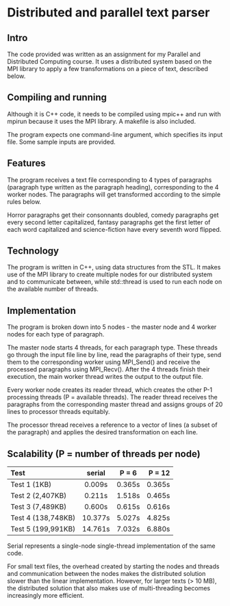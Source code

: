 # Distributed and parallel text parser

## Intro
The code provided was written as an assignment for my Parallel and Distributed
Computing course. It uses a distributed system based on the MPI library to
apply a few transformations on a piece of text, described below.

## Compiling and running
Although it is C++ code, it needs to be compiled using mpic++ and run with
mpirun because it uses the MPI library. A makefile is also included.

The program expects one command-line argument, which specifies its input file.
Some sample inputs are provided.

## Features
The program receives a text file corresponding to 4 types of paragraphs
(paragraph type written as the paragraph heading), corresponding to the 4
worker nodes. The paragraphs will get transformed according to the simple rules
below.

Horror paragraphs get their consonnants doubled, comedy paragraphs get every
second letter capitalized, fantasy paragraphs get the first letter of each word
capitalized and science-fiction have every seventh word flipped.

## Technology
The program is written in C++, using data structures from the STL. It makes use
of the MPI library to create multiple nodes for our distributed system and to
communicate between, while std::thread is used to run each node on the available
number of threads.

## Implementation
The program is broken down into 5 nodes - the master node and 4 worker nodes for
each type of paragraph.

The master node starts 4 threads, for each paragraph type. These threads go
through the input file line by line, read the paragraphs of their type, send
them to the corresponding worker using MPI_Send() and receive the processed
paragraphs using MPI_Recv(). After the 4 threads finish their execution, the
main worker thread writes the output to the output file.

Every worker node creates its reader thread, which creates the other P-1
processing threads (P = available threads). The reader thread receives the
paragraphs from the corresponding master thread and assigns groups of 20 lines
to processor threads equitably.

The processor thread receives a reference to a vector of lines (a subset of the
paragraph) and applies the desired transformation on each line.

## Scalability (P = number of threads per node)
| Test | serial | P = 6 | P = 12 |
| :------------- | :----------: | :----------: | -----------: |
| Test 1 (1KB) | 0.009s | 0.365s | 0.365s |
| Test 2 (2,407KB) | 0.211s | 1.518s | 0.465s |
| Test 3 (7,489KB) | 0.600s | 0.615s | 0.616s |
| Test 4 (138,748KB) | 10.377s | 5.027s | 4.825s |
| Test 5 (199,991KB) | 14.761s | 7.032s | 6.880s |

Serial represents a single-node single-thread implementation of the same code.

For small text files, the overhead created by starting the nodes and threads
and communication between the nodes makes the distributed solution slower
than the linear implementation. However, for larger texts (> 10 MB), the
distributed solution that also makes use of multi-threading becomes
increasingly more efficient.
